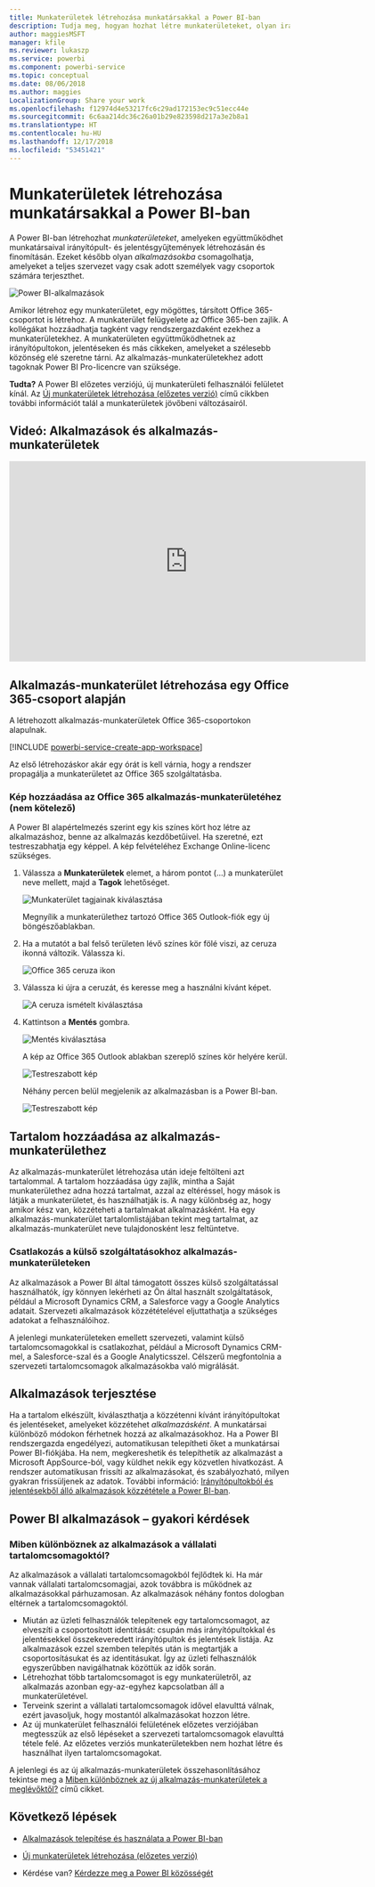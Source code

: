```yaml
---
title: Munkaterületek létrehozása munkatársakkal a Power BI-ban
description: Tudja meg, hogyan hozhat létre munkaterületeket, olyan irányítópultokból és jelentésekből álló gyűjteményeket, amelyek célja az alapvető metrikák biztosítása a vállalat számára.
author: maggiesMSFT
manager: kfile
ms.reviewer: lukaszp
ms.service: powerbi
ms.component: powerbi-service
ms.topic: conceptual
ms.date: 08/06/2018
ms.author: maggies
LocalizationGroup: Share your work
ms.openlocfilehash: f12974d4e53217fc6c29ad172153ec9c51ecc44e
ms.sourcegitcommit: 6c6aa214dc36c26a01b29e823598d217a3e2b8a1
ms.translationtype: HT
ms.contentlocale: hu-HU
ms.lasthandoff: 12/17/2018
ms.locfileid: "53451421"
---
```

# <a name="create-workspaces-with-your-colleagues-in-power-bi"></a>Munkaterületek létrehozása munkatársakkal a Power BI-ban

A Power BI-ban létrehozhat *munkaterületeket*, amelyeken együttműködhet munkatársaival irányítópult- és jelentésgyűjtemények létrehozásán és finomításán. Ezeket később olyan *alkalmazásokba* csomagolhatja, amelyeket a teljes szervezet vagy csak adott személyek vagy csoportok számára terjeszthet. 

![Power BI-alkalmazások](media/service-create-workspaces/power-bi-apps-left-nav.png)

Amikor létrehoz egy munkaterületet, egy mögöttes, társított Office 365-csoportot is létrehoz. A munkaterület felügyelete az Office 365-ben zajlik. A kollégákat hozzáadhatja tagként vagy rendszergazdaként ezekhez a munkaterületekhez. A munkaterületen együttműködhetnek az irányítópultokon, jelentéseken és más cikkeken, amelyeket a szélesebb közönség elé szeretne tárni. Az alkalmazás-munkaterületekhez adott tagoknak Power BI Pro-licencre van szüksége. 

**Tudta?** A Power BI előzetes verziójú, új munkaterületi felhasználói felületet kínál. Az [Új munkaterületek létrehozása (előzetes verzió)](service-create-the-new-workspaces.md) című cikkben további információt talál a munkaterületek jövőbeni változásairól. 

## <a name="video-apps-and-app-workspaces"></a>Videó: Alkalmazások és alkalmazás-munkaterületek
<iframe width="640" height="360" src="https://www.youtube.com/embed/Ey5pyrr7Lk8?showinfo=0" frameborder="0" allowfullscreen></iframe>

## <a name="create-an-app-workspace-based-on-an-office-365-group"></a>Alkalmazás-munkaterület létrehozása egy Office 365-csoport alapján

A létrehozott alkalmazás-munkaterületek Office 365-csoportokon alapulnak.

[!INCLUDE [powerbi-service-create-app-workspace](./includes/powerbi-service-create-app-workspace.md)]

Az első létrehozáskor akár egy órát is kell várnia, hogy a rendszer propagálja a munkaterületet az Office 365 szolgáltatásba. 

### <a name="add-an-image-to-your-office-365-app-workspace-optional"></a>Kép hozzáadása az Office 365 alkalmazás-munkaterületéhez (nem kötelező)
A Power BI alapértelmezés szerint egy kis színes kört hoz létre az alkalmazáshoz, benne az alkalmazás kezdőbetűivel. Ha szeretné, ezt testreszabhatja egy képpel. A kép felvételéhez Exchange Online-licenc szükséges.

1. Válassza a **Munkaterületek** elemet, a három pontot (...) a munkaterület neve mellett, majd a **Tagok** lehetőséget. 
   
     ![Munkaterület tagjainak kiválasztása](media/service-create-distribute-apps/power-bi-apps-workspace-members.png)
   
    Megnyílik a munkaterülethez tartozó Office 365 Outlook-fiók egy új böngészőablakban.
2. Ha a mutatót a bal felső területen lévő színes kör fölé viszi, az ceruza ikonná változik. Válassza ki.
   
     ![Office 365 ceruza ikon](media/service-create-distribute-apps/power-bi-apps-workspace-edit-image.png)
3. Válassza ki újra a ceruzát, és keresse meg a használni kívánt képet.
   
     ![A ceruza ismételt kiválasztása](media/service-create-distribute-apps/power-bi-apps-workspace-edit-group.png)

4. Kattintson a **Mentés** gombra.
   
     ![Mentés kiválasztása](media/service-create-distribute-apps/power-bi-apps-workspace-save-image.png)
   
    A kép az Office 365 Outlook ablakban szereplő színes kör helyére kerül. 
   
     ![Testreszabott kép](media/service-create-distribute-apps/power-bi-apps-workspace-image-in-office-365.png)
   
    Néhány percen belül megjelenik az alkalmazásban is a Power BI-ban.
   
     ![Testreszabott kép](media/service-create-distribute-apps/power-bi-apps-image.png)

## <a name="add-content-to-your-app-workspace"></a>Tartalom hozzáadása az alkalmazás-munkaterülethez

Az alkalmazás-munkaterület létrehozása után ideje feltölteni azt tartalommal. A tartalom hozzáadása úgy zajlik, mintha a Saját munkaterülethez adna hozzá tartalmat, azzal az eltéréssel, hogy mások is látják a munkaterületet, és használhatják is. A nagy különbség az, hogy amikor kész van, közzéteheti a tartalmakat alkalmazásként. Ha egy alkalmazás-munkaterület tartalomlistájában tekint meg tartalmat, az alkalmazás-munkaterület neve tulajdonosként lesz feltüntetve.

### <a name="connect-to-third-party-services-in-app-workspaces"></a>Csatlakozás a külső szolgáltatásokhoz alkalmazás-munkaterületeken

Az alkalmazások a Power BI által támogatott összes külső szolgáltatással használhatók, így könnyen lekérheti az Ön által használt szolgáltatások, például a Microsoft Dynamics CRM, a Salesforce vagy a Google Analytics adatait. Szervezeti alkalmazások közzétételével eljuttathatja a szükséges adatokat a felhasználóihoz.

A jelenlegi munkaterületeken emellett szervezeti, valamint külső tartalomcsomagokkal is csatlakozhat, például a Microsoft Dynamics CRM-mel, a Salesforce-szal és a Google Analyticsszel. Célszerű megfontolnia a szervezeti tartalomcsomagok alkalmazásokba való migrálását.

## <a name="distribute-an-app"></a>Alkalmazások terjesztése

Ha a tartalom elkészült, kiválaszthatja a közzétenni kívánt irányítópultokat és jelentéseket, amelyeket közzétehet *alkalmazásként*. A munkatársai különböző módokon férhetnek hozzá az alkalmazásokhoz. Ha a Power BI rendszergazda engedélyezi, automatikusan telepítheti őket a munkatársai Power BI-fiókjába. Ha nem, megkereshetik és telepíthetik az alkalmazást a Microsoft AppSource-ból, vagy küldhet nekik egy közvetlen hivatkozást. A rendszer automatikusan frissíti az alkalmazásokat, és szabályozható, milyen gyakran frissüljenek az adatok. További információ: [Irányítópultokból és jelentésekből álló alkalmazások közzététele a Power BI-ban](service-create-distribute-apps.md).

## <a name="power-bi-apps-faq"></a>Power BI alkalmazások – gyakori kérdések

### <a name="how-are-apps-different-from-organizational-content-packs"></a>Miben különböznek az alkalmazások a vállalati tartalomcsomagoktól?
Az alkalmazások a vállalati tartalomcsomagokból fejlődtek ki. Ha már vannak vállalati tartalomcsomagjai, azok továbbra is működnek az alkalmazásokkal párhuzamosan. Az alkalmazások néhány fontos dologban eltérnek a tartalomcsomagoktól. 

* Miután az üzleti felhasználók telepítenek egy tartalomcsomagot, az elveszíti a csoportosított identitását: csupán más irányítópultokkal és jelentésekkel összekeveredett irányítópultok és jelentések listája. Az alkalmazások ezzel szemben telepítés után is megtartják a csoportosításukat és az identitásukat. Így az üzleti felhasználók egyszerűbben navigálhatnak közöttük az idők során.
* Létrehozhat több tartalomcsomagot is egy munkaterületről, az alkalmazás azonban egy-az-egyhez kapcsolatban áll a munkaterületével. 
* Terveink szerint a vállalati tartalomcsomagok idővel elavulttá válnak, ezért javasoljuk, hogy mostantól alkalmazásokat hozzon létre.  
* Az új munkaterület felhasználói felületének előzetes verziójában megtesszük az első lépéseket a szervezeti tartalomcsomagok elavulttá tétele felé. Az előzetes verziós munkaterületekben nem hozhat létre és használhat ilyen tartalomcsomagokat.

A jelenlegi és az új alkalmazás-munkaterületek összehasonlításához tekintse meg a [Miben különböznek az új alkalmazás-munkaterületek a meglévőktől?](service-create-the-new-workspaces.md#how-are-the-new-app-workspaces-different-from-current-app-workspaces) című cikket. 

## <a name="next-steps"></a>Következő lépések
* [Alkalmazások telepítése és használata a Power BI-ban](service-create-distribute-apps.md)
- [Új munkaterületek létrehozása (előzetes verzió)](service-create-the-new-workspaces.md)
* Kérdése van? [Kérdezze meg a Power BI közösségét](http://community.powerbi.com/)
